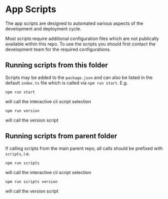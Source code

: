 # App Scripts

The app scripts are designed to automated various aspects of the development and deployment cycle.

Most scripts require additional configuration files which are not publically available within this repo.
To use the scripts you should first contact the development team for the required configurations.

## Running scripts from this folder

Scripts may be added to the `package.json` and can also be listed in the default `index.ts` file which
is called via `npm run start`. E.g.

```
npm run start
```

will call the interactive cli script selection

```
npm run version
```

will call the version script

## Running scripts from parent folder

If calling scripts from the main parent repo, all calls should be prefixed with `scripts`, i.e.

```
npm run scripts
```

will call the interactive cli script selection

```
npm run scripts version
```

will call the version script
